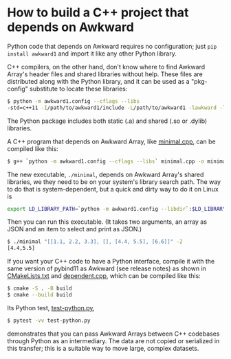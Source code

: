 # How to build a C++ project that depends on Awkward

Python code that depends on Awkward requires no configuration; just `pip install awkward1` and import it like any other Python library.

C++ compilers, on the other hand, don't know where to find Awkward Array's header files and shared libraries without help. These files are distributed along with the Python library, and it can be used as a "pkg-config" substitute to locate these libraries:

```bash
$ python -m awkward1.config --cflags --libs
-std=c++11 -I/path/to/awkward1/include -L/path/to/awkward1 -lawkward -lawkward-cpu-kernels
```

The Python package includes both static (.a) and shared (.so or .dylib) libraries.

A C++ program that depends on Awkward Array, like [minimal.cpp](./minimal.cpp), can be compiled like this:

```bash
$ g++ `python -m awkward1.config --cflags --libs` minimal.cpp -o minimal
```

The new executable, `./minimal`, depends on Awkward Array's shared libraries, we they need to be on your system's library search path. The way to do that is system-dependent, but a quick and dirty way to do it on Linux is

```bash
export LD_LIBRARY_PATH=`python -m awkward1.config --libdir`:$LD_LIBRARY_PATH
```

Then you can run this executable. (It takes two arguments, an array as JSON and an item to select and print as JSON.)

```bash
$ ./minimal "[[1.1, 2.2, 3.3], [], [4.4, 5.5], [6.6]]" -2
[4.4,5.5]
```

If you want your C++ code to have a Python interface, compile it with the same version of pybind11 as Awkward (see release notes) as shown in [CMakeLists.txt](CMakeLists.txt) and [dependent.cpp](dependent.cpp), which can be compiled like this:

```bash
$ cmake -S . -B build
$ cmake --build build
```

Its Python test, [test-python.py](test-python.py),

```bash
$ pytest -vv test-python.py
```

demonstrates that you can pass Awkward Arrays between C++ codebases through Python as an intermediary. The data are not copied or serialized in this transfer; this is a suitable way to move large, complex datasets.
